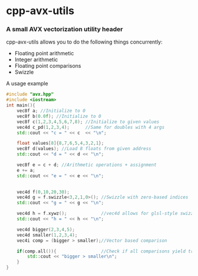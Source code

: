 # cpp-avx-utils
### A small AVX vectorization utility header
cpp-avx-utils allows you to do the following things concurrently:

- Floating point arithmetic
- Integer arithmetic
- Floating point comparisons
- Swizzle

A usage example
```cpp
#include "avx.hpp"
#include <iostream>
int main(){
    vec8f a; //Initialize to 0
    vec8f b(0.0f); //Initialize to 0
    vec8f c(1,2,3,4,5,6,7,8); //Initialize to given values
    vec4d c_pd(1,2,3,4);      //Same for doubles with 4 args
    std::cout << "c = " << c  << "\n";

    float values[8]{8,7,6,5,4,3,2,1};
    vec8f d(values); //Load 8 floats from given address
    std::cout << "d = " << d << "\n";

    vec8f e = c + d; //Arithmetic operations + assignment   
    e += a;
    std::cout << "e = " << e << "\n";
    

    vec4d f(0,10,20,30);
    vec4d g = f.swizzle<3,2,1,0>(); //Swizzle with zero-based indices
    std::cout << "g = " << g << "\n";

    vec4d h = f.xywz();             //vec4d allows for glsl-style swizzle with length 4
    std::cout << "h = " << h << "\n";

    vec4d bigger(2,3,4,5);
    vec4d smaller(1,2,3,4);
    vec4i comp = (bigger > smaller);//Vector based comparison

    if(comp.all()){                 //Check if all comparisons yield true  
        std::cout << "bigger > smaller\n";
    }
}
```